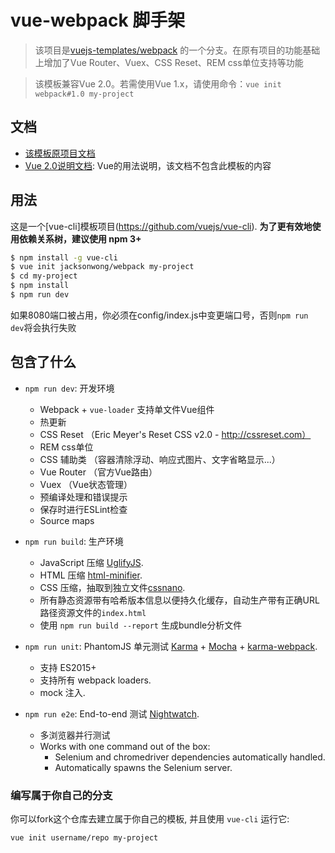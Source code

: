 # vue-webpack 脚手架

> 该项目是[vuejs-templates/webpack](https://github.com/vuejs-templates/webpack) 的一个分支。在原有项目的功能基础上增加了Vue Router、Vuex、CSS Reset、REM css单位支持等功能

> 该模板兼容Vue 2.0。若需使用Vue 1.x，请使用命令：`vue init webpack#1.0 my-project`

## 文档

- [该模板原项目文档](http://vuejs-templates.github.io/webpack)
- [Vue 2.0说明文档](http://vuejs.org/guide/): Vue的用法说明，该文档不包含此模板的内容

## 用法

这是一个[vue-cli]模板项目(https://github.com/vuejs/vue-cli). **为了更有效地使用依赖关系树，建议使用  npm 3+**

``` bash
$ npm install -g vue-cli
$ vue init jacksonwong/webpack my-project
$ cd my-project
$ npm install
$ npm run dev
```

如果8080端口被占用，你必须在config/index.js中变更端口号，否则`npm run dev`将会执行失败

## 包含了什么

- `npm run dev`: 开发环境
  - Webpack + `vue-loader` 支持单文件Vue组件
  - 热更新
  - CSS Reset （Eric Meyer's Reset CSS v2.0 - http://cssreset.com）
  - REM css单位
  - CSS 辅助类 （容器清除浮动、响应式图片、文字省略显示...）
  - Vue Router （官方Vue路由）
  - Vuex （Vue状态管理）
  - 预编译处理和错误提示
  - 保存时进行ESLint检查
  - Source maps

- `npm run build`: 生产环境
  - JavaScript 压缩 [UglifyJS](https://github.com/mishoo/UglifyJS2).
  - HTML 压缩 [html-minifier](https://github.com/kangax/html-minifier).
  - CSS 压缩，抽取到独立文件[cssnano](https://github.com/ben-eb/cssnano).
  - 所有静态资源带有哈希版本信息以便持久化缓存，自动生产带有正确URL路径资源文件的`index.html`
  - 使用 `npm run build --report` 生成bundle分析文件

- `npm run unit`: PhantomJS 单元测试 [Karma](http://karma-runner.github.io/0.13/index.html) + [Mocha](http://mochajs.org/) + [karma-webpack](https://github.com/webpack/karma-webpack).
  - 支持 ES2015+
  - 支持所有 webpack loaders.
  - mock 注入.

- `npm run e2e`: End-to-end 测试 [Nightwatch](http://nightwatchjs.org/).
  - 多浏览器并行测试
  - Works with one command out of the box:
    - Selenium and chromedriver dependencies automatically handled.
    - Automatically spawns the Selenium server.

### 编写属于你自己的分支

你可以fork这个仓库去建立属于你自己的模板, 并且使用 `vue-cli` 运行它:

``` bash
vue init username/repo my-project
```
